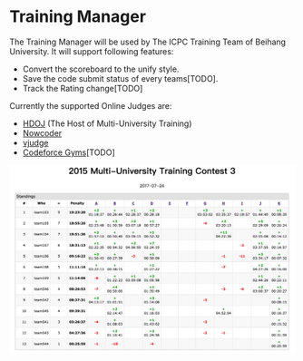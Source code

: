 # Training Manager

The Training Manager will be used by The ICPC Training Team of Beihang University. It will support following features:

- Convert the scoreboard to the unify style. 
- Save the code submit status of every teams[TODO].
- Track the Rating change[TODO]

Currently the supported Online Judges are:

- [HDOJ](acm.hdu.edu.cn) (The Host of Multi-University Training)
- [Nowcoder](ac.nowcoder.com)
- [vjudge](vjudge.net)
- [Codeforce Gyms](http://codeforces.com/gyms)[TODO] 

![scoreboard](img/scoreboard.png)